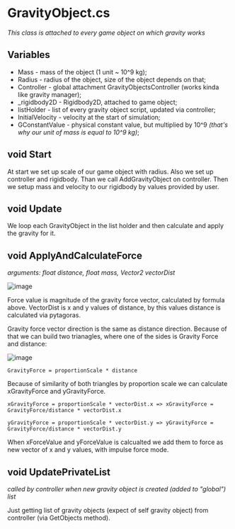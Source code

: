 # GravityObject.cs
*This class is attached to every game object on which gravity works*

## Variables
* Mass - mass of the object (1 unit ~ 10^9 kg);
* Radius - radius of the object, size of the object depends on that;
* Controller - global attachment GravityObjectsController (works kinda like gravity manager);
* _rigidbody2D - Rigidbody2D, attached to game object;
* listHolder - list of every gravity object script, updated via controller;
* InitialVelocity - velocity at the start of simulation;
* GConstantValue - physical constant value, but multiplied by 10^9 *(that's why our unit of mass is equal to 10^9 kg)*;

## void Start
At start we set up scale of our game object with radius. Also we set up controller and rigidbody. Than we call AddGravityObject on controller. Then we setup mass and velocity to our rigidbody by values provided by user.

## void Update
We loop each GravityObject in the list holder and then calculate and apply the gravity for it.

## void ApplyAndCalculateForce
*arguments: float distance, float mass, Vector2 vectorDist*

![image](https://user-images.githubusercontent.com/20907620/208295006-93237df9-627f-4a33-af25-4e572104affc.png)

Force value is magnitude of the gravity force vector, calculated by formula above. VectorDist is x and y values of distance, by this values distance is calculated via pytagoras.

Gravity force vector direction is the same as distance direction.
Because of that we can build two trianagles, where one of the sides is Gravity Force and distance:

![image](https://user-images.githubusercontent.com/20907620/208296068-4fa0899e-93b6-4923-b63c-69c8f823493e.png)




``GravityForce = proportionScale * distance``

Because of similarity of both triangles by proportion scale we can calculate xGravityForce and yGravityForce.

``xGravityForce = proportionScale * vectorDist.x => xGravityForce = GravityForce/distance * vectorDist.x``

``yGravityForce = proportionScale * vectorDist.y => yGravityForce = GravityForce/distance * vectorDist.y``

When xForceValue and yForceValue is calcualted we add them to force as new vector of x and y values, with impulse force mode.

## void UpdatePrivateList
*called by controller when new gravity object is created (added to "global") list*

Just getting list of gravity objects (expect of self gravity object) from controller (via GetObjects method).
